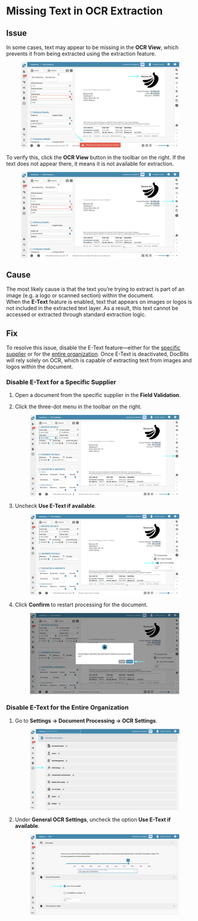 # Missing Text in OCR Extraction

## **Issue**

In some cases, text may appear to be missing in the **OCR View**, which prevents it from being extracted using the extraction feature.

<figure><img src="../../../../.gitbook/assets/troubleshooting_ocr_5.png" alt=""><figcaption></figcaption></figure>

To verify this, click the **OCR View** button in the toolbar on the right. If the text does not appear there, it means it is not available for extraction.

<figure><img src="../../../../.gitbook/assets/troubleshooting_ocr_6.png" alt=""><figcaption></figcaption></figure>

## **Cause**

The most likely cause is that the text you’re trying to extract is part of an image (e.g. a logo or scanned section) within the document.\
When the **E-Text** feature is enabled, text that appears on images or logos is not included in the extracted text layer. As a result, this text cannot be accessed or extracted through standard extraction logic.

## **Fix**

To resolve this issue, disable the E-Text feature—either for the [specific supplier](missing-text-in-ocr-extraction.md#disable-e-text-for-a-specific-supplier) or for the [entire organization](missing-text-in-ocr-extraction.md#disable-e-text-for-the-entire-organization). Once E-Text is deactivated, DocBits will rely solely on OCR, which is capable of extracting text from images and logos within the document.

### **Disable E-Text for a Specific Supplier**

1. Open a document from the specific supplier in the **Field Validation**.
2.  Click the three-dot menu in the toolbar on the right.

    <figure><img src="../../../../.gitbook/assets/troubleshooting_ocr_2.png" alt=""><figcaption></figcaption></figure>
3.  Uncheck **Use E-Text if available**.

    <figure><img src="../../../../.gitbook/assets/troubleshooting_ocr_3.png" alt=""><figcaption></figcaption></figure>
4.  Click **Confirm** to restart processing for the document.

    <figure><img src="../../../../.gitbook/assets/troubleshooting_ocr_4.png" alt=""><figcaption></figcaption></figure>

### Disable E-Text for the Entire Organization

1.  Go to **Settings → Document Processing → OCR Settings**.

    <figure><img src="../../../../.gitbook/assets/settings_ocr.png" alt=""><figcaption></figcaption></figure>
2.  Under **General OCR Settings**, uncheck the option **Use E-Text if available**.

    <figure><img src="../../../../.gitbook/assets/troubleshooting_ocr_1.png" alt=""><figcaption></figcaption></figure>


